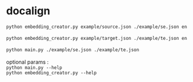 # docalign

```python embedding_creator.py example/source.json ./example/se.json en```<br><br>
```python embedding_creator.py example/target.json ./example/te.json en```<br><br>
```python main.py ./example/se.json ./example/te.json``` <br><br>
optional params :<br>
```python main.py --help```<br>
```python embedding_creator.py --help```